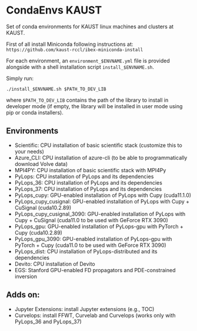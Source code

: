 # CondaEnvs KAUST
Set of conda environments for KAUST linux machines and clusters at KAUST.

First of all install Miniconda following instructions at: `https://github.com/kaust-rccl/ibex-miniconda-install` 

For each environment, an `environment_$ENVNAME.yml` file is provided alongside with a
shell installation script  `install_$ENVNAME.sh`. 

Simply run:
```
./install_$ENVNAME.sh $PATH_TO_DEV_LIB
```
where `$PATH_TO_DEV_LIB` contains the path of the library to install in developer mode 
(if empty, the library will be installed in user mode using pip or conda installers).


## Environments

- Scientific: CPU installation of basic scientific stack (customize this to your needs)
- Azure_CLI: CPU installation of azure-cli (to be able to programmatically download Volve data)
- MPI4PY: CPU installation of basic scientific stack with MPI4Py
- PyLops: CPU installation of PyLops and its dependencies
- PyLops_36: CPU installation of PyLops and its dependencies
- PyLops_37: CPU installation of PyLops and its dependencies
- PyLops_cupy: GPU-enabled installation of PyLops with Cupy (cuda11.1.0)
- PyLops_cupy_cusignal: GPU-enabled installation of PyLops with Cupy + CuSignal (cuda10.2.89)
- PyLops_cupy_cusignal_3090: GPU-enabled installation of PyLops with Cupy + CuSignal (cuda11.0 to be used with GeForce RTX 3090)
- PyLops_gpu: GPU-enabled installation of PyLops-gpu with PyTorch + Cupy (cuda10.2.89)
- PyLops_gpu_3090: GPU-enabled installation of PyLops-gpu with PyTorch + Cupy (cuda11.0 to be used with GeForce RTX 3090)
- PyLops_dist: CPU installation of PyLops-distributed and its dependencies
- Devito: CPU installation of Devito
- EGS: Stanford GPU-enabled FD propagators and PDE-constrained inversion

## Adds on:

- Jupyter Extensions: install Jupyter extensions (e.g., TOC)
- Curvelops: install FFWT, Curvelab and Curvelops (works only with PyLops_36 and PyLops_37)
